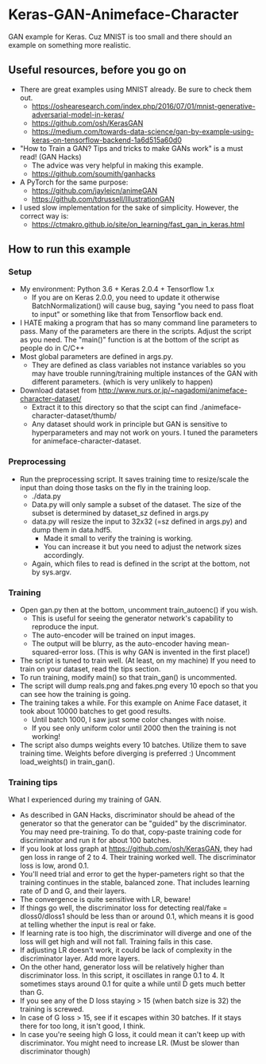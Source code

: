 # Keras-GAN-Animeface-Character

GAN example for Keras. Cuz MNIST is too small and there
should an example on something more realistic.


## Useful resources, before you go on

* There are great examples using MNIST already. Be sure to check them out.
    * https://oshearesearch.com/index.php/2016/07/01/mnist-generative-adversarial-model-in-keras/
    * https://github.com/osh/KerasGAN
    * https://medium.com/towards-data-science/gan-by-example-using-keras-on-tensorflow-backend-1a6d515a60d0
* "How to Train a GAN? Tips and tricks to make GANs work" is a must read! (GAN Hacks)
    * The advice was very helpful in making this example.
    * https://github.com/soumith/ganhacks
* A PyTorch for the same purpose:
    * https://github.com/jayleicn/animeGAN
    * https://github.com/tdrussell/IllustrationGAN
* I used slow implementation for the sake of simplicity. However, the correct way is:
    * https://ctmakro.github.io/site/on_learning/fast_gan_in_keras.html


## How to run this example

### Setup
* My environment: Python 3.6 + Keras 2.0.4 + Tensorflow 1.x
    * If you are on Keras 2.0.0, you need to update it otherwise BatchNormalization() will
      cause bug, saying "you need to pass float to input" or something
      like that from Tensorflow back end.
* I HATE making a program that has so many command line parameters to pass.
  Many of the parameters are there in the scripts. Adjust the script as you need.
  The "main()" function is at the bottom of the script as people do in C/C++
* Most global parameters are defined in args.py.
    * They are defined as class variables not instance variables so you may have trouble
      running/training multiple instances of the GAN with different parameters.
      (which is very unlikely to happen)
* Download dataset from http://www.nurs.or.jp/~nagadomi/animeface-character-dataset/
    * Extract it to this directory so that the scipt can find
      ./animeface-character-dataset/thumb/
    * Any dataset should work in principle but GAN is sensitive to hyperparameters and may not work
      on yours. I tuned the parameters for animeface-character-dataset.

### Preprocessing
* Run the preprocessing script. It saves training time to resize/scale the input than
  doing those tasks on the fly in the training loop.
    * ./data.py
    * Data.py will only sample a subset of the dataset. The size of the subset is determined
      by dataset_sz defined in args.py
    * data.py will resize the input to 32x32 (=sz defined in args.py) and dump them in data.hdf5.
        * Made it small to verify the training is working.
        * You can increase it but you need to adjust the network sizes accordingly.
    * Again, which files to read is defined in the script at the bottom, not by sys.argv.

### Training
* Open gan.py then at the bottom, uncomment train\_autoenc() if you wish.
    * This is useful for seeing the generator network's capability to reproduce the input.
    * The auto-encoder will be trained on input images.
    * The output will be blurry, as the auto-encoder having mean-squared-error loss.
      (This is why GAN is invented in the first place!)
* The script is tuned to train well. (At least, on my machine)
  If you need to train on your dataset, read the tips section.
* To run training, modify main() so that train\_gan() is uncommented.
* The script will dump reals.png and fakes.png every 10 epoch so that you can see
  how the training is going.
* The training takes a while. For this example on Anime Face dataset, it took about 10000 batches
  to get good results.
    * Until batch 1000, I saw just some color changes with noise.
    * If you see only uniform color until 2000 then the training is not working!
* The script also dumps weights every 10 batches. Utilize them to save training time.
  Weights before diverging is preferred :)
  Uncomment load\_weights() in train\_gan().

### Training tips
What I experienced during my training of GAN.
* As described in GAN Hacks, discriminator should be ahead of the generator so that
  the generator can be "guided" by the discriminator. You may need pre-training.
  To do that, copy-paste training code for discriminator and run it for about 100 batches.
* If you look at loss graph at https://github.com/osh/KerasGAN,
  they had gen loss in range of 2 to 4. Their training worked well.
  The discriminator loss is low, arond 0.1.
* You'll need trial and error to get the hyper-pameters right
  so that the training continues in the stable, balanced zone.
  That includes learning rate of D and G, and their layers.
* The convergence is quite sensitive with LR, beware!
* If things go well, the discriminator loss for detecting real/fake = dloss0/dloss1 should
  be less than or around 0.1, which means it is good at telling whether the input is real or fake.
* If learning rate is too high, the discriminator will diverge and
  one of the loss will get high and will not fall. Training fails in this case.
* If adjusting LR doesn't work, it could be lack of complexity in the discriminator layer.
  Add more layers.
* On the other hand, generator loss will be relatively higher than discriminator loss.
  In this script, it oscillates in range 0.1 to 4.
  It sometimes stays around 0.1 for quite a while until D gets much better than G.
* If you see any of the D loss staying > 15 (when batch size is 32) the training is screwed.
* In case of G loss > 15, see if it escapes within 30 batches.
  If it stays there for too long, it isn't good, I think.
* In case you're seeing high G loss, it could mean it can't keep up with discriminator.
  You might need to increase LR. (Must be slower than discriminator though)

